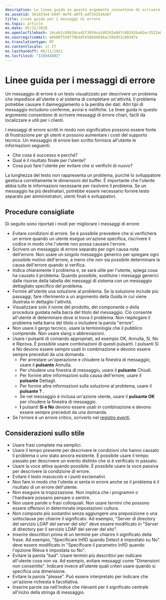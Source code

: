 ```yaml
---
description: Le linee guida in questo argomento consentono di scrivere messaggi di errore chiari, facili da localizzare e utili per i clienti.
ms.assetid: 361833e4-b94f-4ef9-a8f5-adf543534a67
title: Linee guida per i messaggi di errore
ms.topic: article
ms.date: 05/31/2018
ms.openlocfilehash: 14ceb2c89826ce45f39fdce2d0102e847c00245ba62ec3522e83725944b7f421
ms.sourcegitcommit: e6600f550f79bddfe58bd4696ac50dd52cb03d7e
ms.translationtype: MT
ms.contentlocale: it-IT
ms.lasthandoff: 08/11/2021
ms.locfileid: "119343491"
---
```

# <a name="error-message-guidelines"></a>Linee guida per i messaggi di errore

Un messaggio di errore è un testo visualizzato per descrivere un problema che impedisce all'utente o al sistema di completare un'attività. Il problema potrebbe causare il danneggiamento o la perdita dei dati. Altri tipi di messaggio includono conferme, avvisi e notifiche. Le linee guida in questo argomento consentono di scrivere messaggi di errore chiari, facili da localizzare e utili per i clienti.

I messaggi di errore scritti in modo non significativo possono essere fonte di frustrazione per gli utenti e possono aumentare i costi del supporto tecnico. Un messaggio di errore ben scritto fornisce all'utente le informazioni seguenti:

-   Che cosa è successo e perché?
-   Qual è il risultato finale per l'utente?
-   Cosa può fare l'utente per evitare che si verifichi di nuovo?

La lunghezza del testo non rappresenta un problema, purché lo sviluppatore gestisca correttamente le dimensioni del buffer. È importante che l'utente abbia tutte le informazioni necessarie per risolvere il problema. Se un messaggio ha più destinatari, potrebbe essere necessario fornire testo separato per amministratori, utenti finali e sviluppatori.

## <a name="best-practices"></a>Procedure consigliate

Di seguito sono riportati i modi per migliorare i messaggi di errore:

-   Evitare condizioni di errore. Se è possibile prevedere che si verificherà un errore quando un utente esegue un'azione specifica, riscrivere il codice in modo che l'utente non possa causare l'errore.
-   Scrivere un messaggio di errore separato per ogni causa nota dell'errore. Non usare un singolo messaggio generico per spiegare ogni possibile motivo dell'errore, a meno che non sia possibile determinare la causa dell'errore quando si verifica.
-   Indica chiaramente il problema e, se sarà utile per l'utente, spiega cosa ha causato il problema. Quando possibile, sostituire i messaggi generici dalle risorse della tabella dei messaggi di sistema con un messaggio dettagliato specifico del problema.
-   Fornire all'utente una soluzione al problema. Se la soluzione include più passaggi, fare riferimento a un argomento della Guida in cui viene illustrata in dettaglio l'attività.
-   Visualizzare solo il nome del prodotto, del componente o della procedura guidata nella barra del titolo del messaggio. Ciò consente all'utente di determinare dove si trova il problema. Non riepilogare il problema nella barra del titolo o includere la parola "errore".
-   Non usare il gergo tecnico, usare la terminologia che il pubblico comprende. Non usare slang o abbreviazioni.
-   Usare i pulsanti di comando appropriati, ad esempio OK, Annulla, Sì, No e Riprova. È possibile usare combinazioni di questi pulsanti. I pulsanti Sì e No devono essere sempre usati in combinazione e devono essere sempre preceduti da una domanda.
    -   Per arrestare un'operazione e chiudere la finestra di messaggio, usare il **pulsante** Annulla.
    -   Per chiudere una finestra di messaggio, usare il **pulsante** Chiudi.
    -   Per fornire altre informazioni sulla causa dell'errore, usare il **pulsante** Dettagli.
    -   Per fornire altre informazioni sulla soluzione al problema, usare il **pulsante ?** .
    -   Se nel messaggio è inclusa un'azione utente, usare il **pulsante OK** per chiudere la finestra di messaggio.
    -   **I** pulsanti **Sì e No** devono essere usati in combinazione e devono essere sempre preceduti da una domanda.
-   Se l'errore è un errore critico, scriverlo nel [registro eventi](../eventlog/event-logging.md).

## <a name="style-considerations"></a>Considerazioni sullo stile

-   Usare frasi complete ma semplici.
-   Usare il tempo presente per descrivere le condizioni che hanno causato il problema o uno stato ancora esistente. È possibile usare il tempo passato per descrivere un evento distinto che si è verificato in passato.
-   Usare la voce attiva quando possibile. È possibile usare la voce passiva per descrivere la condizione di errore.
-   Evitare il testo maiuscolo e i punti esclamativi.
-   Non fare in modo che l'utente si senta in errore anche se il problema è il risultato di un errore dell'utente.
-   Non eseguire la tropizzazione. Non implica che i programmi o l'hardware possano pensare o sentire.
-   Non usare parole o frasi colloquiali. Non usare termini che possono essere offensivi in determinate impostazioni cultura.
-   Non composto più sostantivi senza aggiungere una preposizione o una sottoclause per chiarire il significato. Ad esempio, "Server di directory del servizio LDAP del server del sito" deve essere modificato in "Server di directory per il servizio LDAP del server del sito".
-   Inserire descrittori prima di un termine per chiarire il significato della frase. Ad esempio, "Specificare InfID quando Detect è impostato su No". deve essere modificato in "Specificare il parametro InfID quando l'opzione Rileva è impostata su No".
-   Evitare la parola "bad". Usare termini più descrittivi per indicare all'utente cosa non va. Ad esempio, evitare messaggi come "Dimensioni non consentite". Indicare invece all'utente quali criteri usare quando si specifica una dimensione.
-   Evitare la parola "please". Può essere interpretato per indicare che un'azione richiesta è facoltativa.
-   Inserire parole sia nell'indice che rilevanti per il significato centrale all'inizio della stringa di messaggio.

 

 
